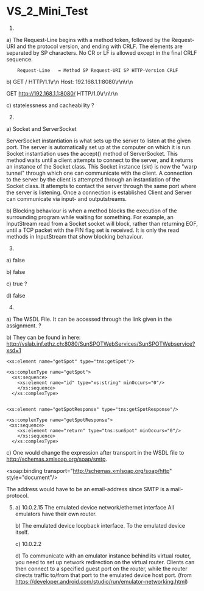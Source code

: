 # VS_2_Mini_Test

1. 

a)
The Request-Line begins with a method token, followed by the Request-URI and the protocol version, and ending with CRLF. The elements are separated by SP characters. No CR or LF is allowed except in the final CRLF sequence.

        Request-Line   = Method SP Request-URI SP HTTP-Version CRLF
   
   b)
GET / HTTP/1.1\r\n
Host: 192.168.1.1:8080\r\n\r\n

GET http://192.168.1.1:8080/ HTTP/1.0\r\n\r\n


   c)
statelessness and cacheability ?

2. 

a) 
Socket and ServerSocket

ServerSocket instantiation is what sets up the server to listen at the given port. The server is automatically set up at the computer on which it is run. Socket instantiation uses the accept() method of ServerSocket. This method waits until a client attempts to connect to the server, and it returns an instance of the Socket class. This Socket instance (skt) is now the "warp tunnel" through which one can communicate with the client. A connection to the server by the client is attempted through an instantiation of the Socket class. It attempts to contact the server through the same port where the server is listening. Once a connection is established Client and Server can communicate via input- and outputstreams.

   b)
Blocking behaviour is when a method blocks the execution of the surrounding program while waiting for something. For example, an InputStream read from a Socket socket will block, rather than returning EOF, until a TCP packet with the FIN flag set is received. It is only the read methods in InputStream that show blocking behaviour.


3. 

a)
false
  
   b)
false

   c)
true ?

   d)
false


4. 

a)
The WSDL File. It can be accessed through the link given in the assignment. ?

   b)
They can be found in here: http://vslab.inf.ethz.ch:8080/SunSPOTWebServices/SunSPOTWebservice?xsd=1

```
<xs:element name="getSpot" type="tns:getSpot"/>

<xs:complexType name="getSpot">
  <xs:sequence>
    <xs:element name="id" type="xs:string" minOccurs="0"/>
    </xs:sequence>
  </xs:complexType>


<xs:element name="getSpotResponse" type="tns:getSpotResponse"/>

<xs:complexType name="getSpotResponse">
 <xs:sequence>
    <xs:element name="return" type="tns:sunSpot" minOccurs="0"/>
    </xs:sequence>
  </xs:complexType>
```
   c)
One would change the expression after transport in the WSDL file to http://schemas.xmlsoap.org/soap/smtp.

<soap:binding transport="http://schemas.xmlsoap.org/soap/http" style="document"/>

The address would have to be an email-address since SMTP is a mail-protocol.


5.
   a)
10.0.2.15	The emulated device network/ethernet interface
All emulators have their own router. 

   b)
The emulated device loopback interface.
To the emulated device itself.

   c)
10.0.2.2

   d)
To communicate with an emulator instance behind its virtual router, you need to set up network redirection on the virtual router. Clients can then connect to a specified guest port on the router, while the router directs traffic to/from that port to the emulated device host port.
(from https://developer.android.com/studio/run/emulator-networking.html)


